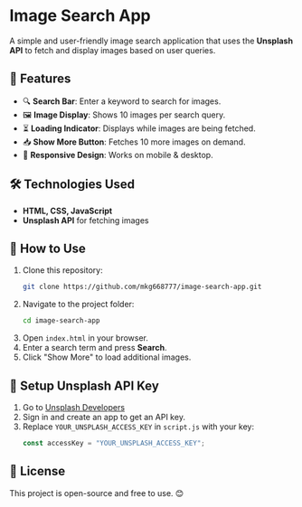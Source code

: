 # Image Search App

A simple and user-friendly image search application that uses the **Unsplash API** to fetch and display images based on user queries.

## 🚀 Features
- 🔍 **Search Bar**: Enter a keyword to search for images.
- 🖼 **Image Display**: Shows 10 images per search query.
- ⏳ **Loading Indicator**: Displays while images are being fetched.
- 📥 **Show More Button**: Fetches 10 more images on demand.
- 🎨 **Responsive Design**: Works on mobile & desktop.

## 🛠 Technologies Used
- **HTML, CSS, JavaScript**
- **Unsplash API** for fetching images

## 📌 How to Use
1. Clone this repository:
   ```sh
   git clone https://github.com/mkg668777/image-search-app.git
   ```
2. Navigate to the project folder:
   ```sh
   cd image-search-app
   ```
3. Open `index.html` in your browser.
4. Enter a search term and press **Search**.
5. Click "Show More" to load additional images.

## 🔑 Setup Unsplash API Key
1. Go to [Unsplash Developers](https://unsplash.com/developers)
2. Sign in and create an app to get an API key.
3. Replace `YOUR_UNSPLASH_ACCESS_KEY` in `script.js` with your key:
   ```js
   const accessKey = "YOUR_UNSPLASH_ACCESS_KEY";
   ```

## 📝 License
This project is open-source and free to use. 😊

